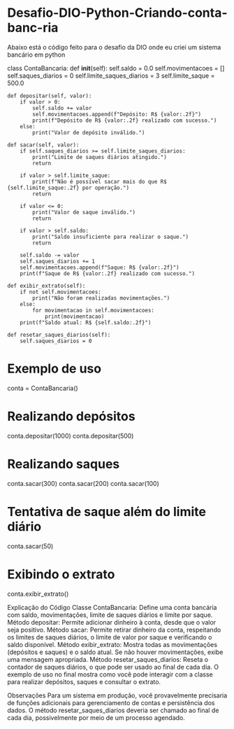 # Desafio-DIO-Python-Criando-conta-banc-ria
Abaixo está o código feito para o desafio da DIO onde eu criei um sistema bancário em python

class ContaBancaria:
    def __init__(self):
        self.saldo = 0.0
        self.movimentacoes = []
        self.saques_diarios = 0
        self.limite_saques_diarios = 3
        self.limite_saque = 500.0

    def depositar(self, valor):
        if valor > 0:
            self.saldo += valor
            self.movimentacoes.append(f"Depósito: R$ {valor:.2f}")
            print(f"Depósito de R$ {valor:.2f} realizado com sucesso.")
        else:
            print("Valor de depósito inválido.")

    def sacar(self, valor):
        if self.saques_diarios >= self.limite_saques_diarios:
            print("Limite de saques diários atingido.")
            return
        
        if valor > self.limite_saque:
            print(f"Não é possível sacar mais do que R$ {self.limite_saque:.2f} por operação.")
            return
        
        if valor <= 0:
            print("Valor de saque inválido.")
            return
        
        if valor > self.saldo:
            print("Saldo insuficiente para realizar o saque.")
            return
        
        self.saldo -= valor
        self.saques_diarios += 1
        self.movimentacoes.append(f"Saque: R$ {valor:.2f}")
        print(f"Saque de R$ {valor:.2f} realizado com sucesso.")

    def exibir_extrato(self):
        if not self.movimentacoes:
            print("Não foram realizadas movimentações.")
        else:
            for movimentacao in self.movimentacoes:
                print(movimentacao)
        print(f"Saldo atual: R$ {self.saldo:.2f}")

    def resetar_saques_diarios(self):
        self.saques_diarios = 0

# Exemplo de uso
conta = ContaBancaria()

# Realizando depósitos
conta.depositar(1000)
conta.depositar(500)

# Realizando saques
conta.sacar(300)
conta.sacar(200)
conta.sacar(100)

# Tentativa de saque além do limite diário
conta.sacar(50)

# Exibindo o extrato
conta.exibir_extrato()

Explicação do Código
Classe ContaBancaria: Define uma conta bancária com saldo, movimentações, limite de saques diários e limite por saque.
Método depositar: Permite adicionar dinheiro à conta, desde que o valor seja positivo.
Método sacar: Permite retirar dinheiro da conta, respeitando os limites de saques diários, o limite de valor por saque e verificando o saldo disponível.
Método exibir_extrato: Mostra todas as movimentações (depósitos e saques) e o saldo atual. Se não houver movimentações, exibe uma mensagem apropriada.
Método resetar_saques_diarios: Reseta o contador de saques diários, o que pode ser usado ao final de cada dia.
O exemplo de uso no final mostra como você pode interagir com a classe para realizar depósitos, saques e consultar o extrato.

Observações
Para um sistema em produção, você provavelmente precisaria de funções adicionais para gerenciamento de contas e persistência dos dados.
O método resetar_saques_diarios deveria ser chamado ao final de cada dia, possivelmente por meio de um processo agendado.
